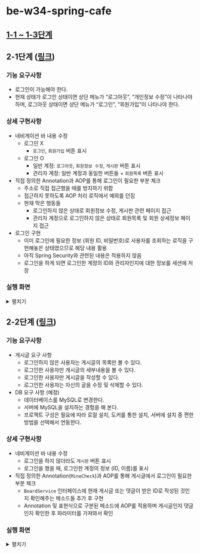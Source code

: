# be-w34-spring-cafe
## [1-1 ~ 1-3단계](/docs/README_STEP1.md)
## 2-1단계 ([링크](https://lucas.codesquad.kr/2022-kakao/course/%EC%9B%B9%EB%B0%B1%EC%97%94%EB%93%9C/Kakao-Cafe-2/%EC%B9%B4%EC%B9%B4%EC%98%A4-%EC%B9%B4%ED%8E%98-2---4-%EB%8B%A8%EA%B3%84))
### 기능 요구사항
- 로그인이 가능해야 한다.
- 현재 상태가 로그인 상태이면 상단 메뉴가 “로그아웃”, “개인정보 수정”이 나타나야 하며, 로그아웃 상태이면 상단 메뉴가 “로그인”, “회원가입”이 나타나야 한다.
### 상세 구현사항
- 네비게이션 바 내용 수정
  - 로그인 X
    - `로그인`, `회원가입` 버튼 표시
  - 로그인 O
    - 일반 계정: `로그아웃`, `회원정보 수정`, `게시판` 버튼 표시
    - 관리자 계정: 일반 계정과 동일한 버튼들 + `회원목록` 버튼 표시
- 직접 정의한 Annotation과 AOP를 통해 로그인이 필요한 부분 체크
  - 주소로 직접 접근했을 때를 방지하기 위함
  - 접근하지 못하도록 AOP 처리 로직에서 예외를 던짐
  - 현재 막은 행동들
    - 로그인하지 않은 상태로 회원정보 수정, 게시판 관련 페이지 접근
    - 관리자 계정으로 로그인하지 않은 상태로 회원목록 및 회원 상세정보 페이지 접근
- 로그인 구현
  - 이미 로그인에 필요한 정보 (회원 ID, 비밀번호)로 사용자를 조회하는 로직을 구현해놓은 상태였으므로 해당 내용 활용
  - 아직 Spring Security와 관련된 내용은 적용하지 않음
  - 로그인을 하게 되면 로그인한 계정의 ID와 관리자인지에 대한 정보를 세션에 저장
### 실행 화면
<details>
    <summary>펼치기</summary>
    <h4>< 로그인 성공 ></h4>
    <img src="img/step2_1_1_login_o.gif" alt="step2_1_1_login_o">
    <h4>< 로그인 실패 ></h4>
    <img src="img/step2_1_2_login_x.gif" alt="step2_1_2_login_x">
    <h4>< 일반 계정으로 로그인 후 확인 ></h4>
    <img src="img/step2_1_3_login_common.gif" alt="step2_1_3_login_common">
    <h4>< 관리자 계정으로 로그인 후 확인 ></h4>
    <img src="img/step2_1_4_login_admin.gif" alt="step2_1_4_login_admin">
    <h4>< 로그인하지 않았을 때 접근 방지 ></h4>
    <img src="img/step2_1_5_ban.gif" alt="step2_1_5_ban">
</details>

## 2-2단계 ([링크](https://lucas.codesquad.kr/2022-kakao/course/%EC%9B%B9%EB%B0%B1%EC%97%94%EB%93%9C/Kakao-Cafe-2/%EC%8A%A4%ED%94%84%EB%A7%81-%EC%B9%B4%ED%8E%98-2---2-%EB%8B%A8%EA%B3%84))
### 기능 요구사항
- 게시글 요구 사항
  - 로그인하지 않은 사용자는 게시글의 목록만 볼 수 있다.
  - 로그인한 사용자만 게시글의 세부내용을 볼 수 있다.
  - 로그인한 사용자만 게시글을 작성할 수 있다.
  - 로그인한 사용자는 자신의 글을 수정 및 삭제할 수 있다.
- DB 요구 사항 (예정)
  - 데이터베이스를 MySQL로 변경한다.
  - 서버에 MySQL을 설치하는 경험을 해 본다.
  - 프로젝트 구성은 필요에 따라 로컬 설치, 도커를 통한 설치, 서버에 설치 중 편한 방법을 선택해서 연동한다.
### 상세 구현사항
- 네비게이션 바 내용 수정
  - 로그인을 하지 않더라도 `게시판` 버튼 표시
  - 로그인을 했을 때, 로그인한 계정의 정보 (ID, 이름)를 표시
- 직접 정의한 Annotation(`MineCheck`)과 AOP를 통해 게시글에서 로그인이 필요한 부분 체크
  - `BoardService` 인터페이스에 현재 게시글 또는 댓글이 받은 ID로 작성된 것인지 확인해주는 메소드들 추가 후 구현
  - Annotation 및 표현식으로 구분된 메소드에 AOP를 적용하며 게시글인지 댓글인지 확인한 후 파라미터를 가져와서 확인
### 실행 화면
<details>
    <summary>펼치기</summary>
    <h4>< 게시글 접근 ></h4>
    <img src="img/step2_2_1_read_article.gif" alt="step2_2_1_read_article">
    <h4>< 게시글 추가 후 수정, 삭제 ></h4>
    <img src="img/step2_2_2_modify_delete_article.gif" alt="step2_2_2_modify_delete_article">
    <h4>< 게시글 수정 및 삭제 실패 ></h4>
    <img src="img/step2_2_3_modify_delete_article_fail.gif" alt="step2_2_3_modify_delete_article_fail">
    <h4>< 댓글 추가 후 삭제 ></h4>
    <img src="img/step2_2_4_add_delete_comment.gif" alt="step2_2_4_add_delete_comment">
    <h4>< 댓글 삭제 실패 ></h4>
    <img src="img/step2_2_5_delete_comment_fail.gif" alt="step2_2_5_delete_comment_fail">
</details>